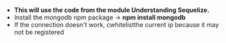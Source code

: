 * **This will use the code from the module Understanding Sequelize.**
* Install the mongodb npm package -> **npm install mongodb**
* If the connection doesn't work, cwhitelistthe current ip because it may not be registered
